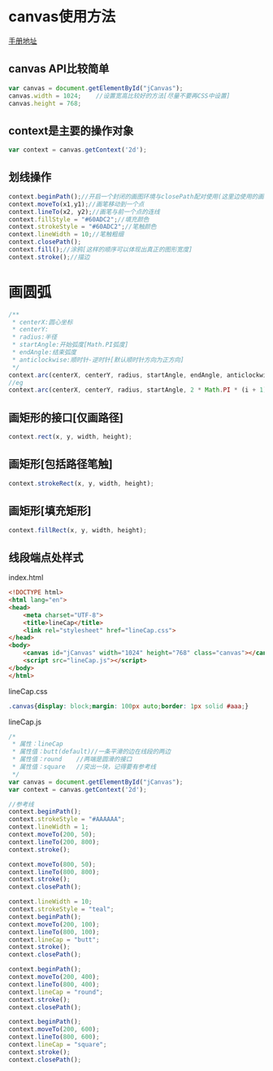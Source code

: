 # canvas使用方法
[手册地址](https://developer.mozilla.org/zh-CN/docs/Web/API/CanvasRenderingContext2D)
## canvas API比较简单
```javascript
var canvas = document.getElementById("jCanvas");
canvas.width = 1024;	//设置宽高比较好的方法[尽量不要再CSS中设置]
canvas.height = 768;
```
## context是主要的操作对象
```javascript
var context = canvas.getContext('2d');
```
## 划线操作
```javascript
context.beginPath();//开启一个封闭的画图环境与closePath配对使用(这里边使用的画笔都是局部变量)
context.moveTo(x1,y1);//画笔移动到一个点
context.lineTo(x2, y2);//画笔与前一个点的连线
context.fillStyle = "#60ADC2";//填充颜色
context.strokeStyle = "#60ADC2";//笔触颜色
context.lineWidth = 10;//笔触粗细
context.closePath();
context.fill();//涂鸦[这样的顺序可以体现出真正的图形宽度]
context.stroke();//描边
```
# 画圆弧
```javascript
/**
 * centerX:圆心坐标
 * centerY:
 * radius:半径
 * startAngle:开始弧度[Math.PI弧度]
 * endAngle:结束弧度
 * anticlockwise:顺时针-逆时针[默认顺时针方向为正方向]
 */
context.arc(centerX, centerY, radius, startAngle, endAngle, anticlockwise);
//eg
context.arc(centerX, centerY, radius, startAngle, 2 * Math.PI * (i + 1)/6, anticlockwise);
```
## 画矩形的接口[仅画路径]
```javascript
context.rect(x, y, width, height);
```
## 画矩形[包括路径笔触]
```javascript
context.strokeRect(x, y, width, height);
```
## 画矩形[填充矩形]
```javascript
context.fillRect(x, y, width, height);
```
## 线段端点处样式
index.html
```html
<!DOCTYPE html>
<html lang="en">
<head>
    <meta charset="UTF-8">
    <title>lineCap</title>
    <link rel="stylesheet" href="lineCap.css">
</head>
<body>
    <canvas id="jCanvas" width="1024" height="768" class="canvas"></canvas>
    <script src="lineCap.js"></script>
</body>
</html>
```
lineCap.css
```css
.canvas{display: block;margin: 100px auto;border: 1px solid #aaa;}
```
lineCap.js
```javascript
/*
 * 属性：lineCap
 * 属性值：butt(default)//一条平滑的边在线段的两边
 * 属性值：round	//两端是圆滑的接口
 * 属性值：square	//突出一块，记得要有参考线
 */
var canvas = document.getElementById("jCanvas");
var context = canvas.getContext('2d');

//参考线
context.beginPath();
context.strokeStyle = "#AAAAAA";
context.lineWidth = 1;
context.moveTo(200, 50);
context.lineTo(200, 800);
context.stroke();

context.moveTo(800, 50);
context.lineTo(800, 800);
context.stroke();
context.closePath();

context.lineWidth = 10;
context.strokeStyle = "teal";
context.beginPath();
context.moveTo(200, 100);
context.lineTo(800, 100);
context.lineCap = "butt";
context.stroke();
context.closePath();

context.beginPath();
context.moveTo(200, 400);
context.lineTo(800, 400);
context.lineCap = "round";
context.stroke();
context.closePath();

context.beginPath();
context.moveTo(200, 600);
context.lineTo(800, 600);
context.lineCap = "square";
context.stroke();
context.closePath();
```









